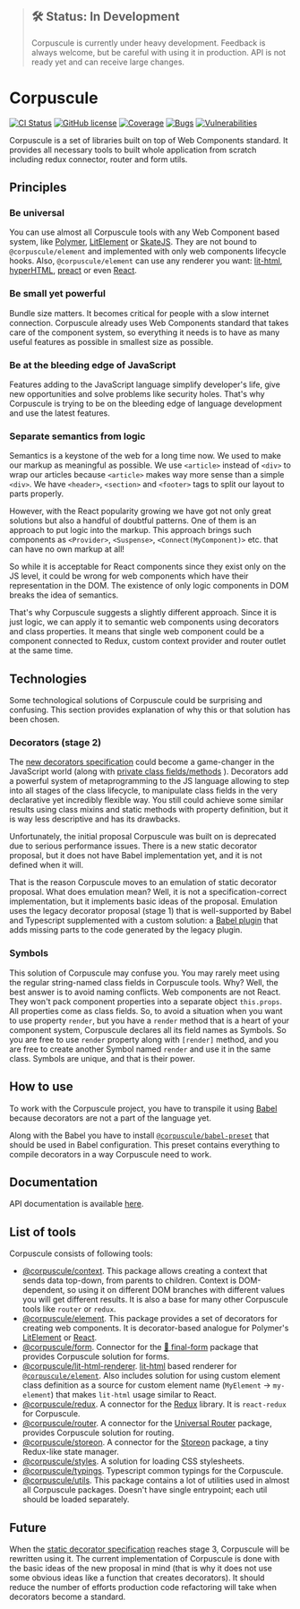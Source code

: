 > ## 🛠 Status: In Development
> Corpuscule is currently under heavy development. Feedback is always welcome, but be careful with
using it in production. API is not ready yet and can receive large changes.

# Corpuscule

[![CI Status](https://github.com/corpusculejs/corpuscule/workflows/CI/badge.svg)](https://github.com/corpusculejs/corpuscule/actions)
[![GitHub license](https://img.shields.io/badge/license-MIT-blue.svg)](./LICENSE)
[![Coverage](https://sonarcloud.io/api/project_badges/measure?project=corpusculejs_custom-builtin-elements&metric=coverage)](https://sonarcloud.io/dashboard?id=corpusculejs_custom-builtin-elements)
[![Bugs](https://sonarcloud.io/api/project_badges/measure?project=corpusculejs_custom-builtin-elements&metric=bugs)](https://sonarcloud.io/dashboard?id=corpusculejs_custom-builtin-elements)
[![Vulnerabilities](https://sonarcloud.io/api/project_badges/measure?project=corpusculejs_custom-builtin-elements&metric=vulnerabilities)](https://sonarcloud.io/dashboard?id=corpusculejs_custom-builtin-elements)

Corpuscule is a set of libraries built on top of Web Components standard. It provides all necessary
tools to built whole application from scratch including redux connector, router and form utils.

## Principles

### Be universal
You can use almost all Corpuscule tools with any Web Component based system, like [Polymer](https://www.polymer-project.org/),
[LitElement](https://lit-element.polymer-project.org/) or [SkateJS](https://skatejs.netlify.com/).
They are not bound to `@corpuscule/element` and implemented with only web components lifecycle
hooks. Also, `@corpuscule/element` can use any renderer you want: [lit-html](https://lit-html.polymer-project.org/),
[hyperHTML](https://github.com/WebReflection/hyperHTML), [preact](https://preactjs.com/) or even
[React](https://reactjs.org/).

### Be small yet powerful
Bundle size matters. It becomes critical for people with a slow internet connection. Corpuscule
already uses Web Components standard that takes care of the component system, so everything it needs
is to have as many useful features as possible in smallest size as possible. 

### Be at the bleeding edge of JavaScript
Features adding to the JavaScript language simplify developer's life, give new opportunities and
solve problems like security holes. That's why Corpuscule is trying to be on the bleeding edge of
language development and use the latest features.

### Separate semantics from logic
Semantics is a keystone of the web for a long time now. We used to make our markup as meaningful as
possible. We use `<article>` instead of `<div>` to wrap our articles because `<article>` makes way
more sense than a simple `<div>`. We have `<header>`, `<section>` and `<footer>` tags to split our
layout to parts properly.

However, with the React popularity growing we have got not only great solutions but also a handful
of doubtful patterns. One of them is an approach to put logic into the markup. This approach brings
such components as `<Provider>`, `<Suspense>`, `<Connect(MyComponent)>` etc. that can have no own
markup at all! 
 
So while it is acceptable for React components since they exist only on the JS level, it could be
wrong for web components which have their representation in the DOM. The existence of only logic
components in DOM breaks the idea of semantics.

That's why Corpuscule suggests a slightly different approach. Since it is just logic, we can apply
it to semantic web components using decorators and class properties. It means that single web
component could be a component connected to Redux, custom context provider and router outlet at the
same time.

## Technologies
Some technological solutions of Corpuscule could be surprising and confusing. This section provides
explanation of why this or that solution has been chosen.  

### Decorators (stage 2)
The [new decorators specification](https://github.com/tc39/proposal-decorators)
could become a game-changer in the JavaScript world (along with [private class fields/methods](https://github.com/tc39/proposal-private-fields)
). Decorators add a powerful system of metaprogramming to the JS language allowing to step into all
stages of the class lifecycle, to manipulate class fields in the very declarative yet incredibly
flexible way. You still could achieve some similar results using class mixins and static methods
with property definition, but it is way less descriptive and has its drawbacks.

Unfortunately, the initial proposal Corpuscule was built on is deprecated due to serious performance
issues. There is a new static decorator proposal, but it does not have Babel implementation yet, and
it is not defined when it will.

That is the reason Corpuscule moves to an emulation of static decorator proposal. What does
emulation mean? Well, it is not a specification-correct implementation, but it implements basic
ideas of the proposal. Emulation uses the legacy decorator proposal (stage 1) that is well-supported
by Babel and Typescript supplemented with a custom solution: a [Babel plugin](https://github.com/corpusculejs/babel-preset/README.md#babel-plugin-inject-decorator-initializer`)
that adds missing parts to the code generated by the legacy plugin. 

### Symbols
This solution of Corpuscule may confuse you. You may rarely meet using the regular string-named
class fields in Corpuscule tools. Why? Well, the best answer is to avoid naming conflicts. Web
components are not React. They won't pack component properties into a separate object `this.props`.
All properties come as class fields. So, to avoid a situation when you want to use property
`render`, but you have a `render` method that is a heart of your component system, Corpuscule
declares all its field names as Symbols. So you are free to use `render` property along with
`[render]` method, and you are free to create another Symbol named `render` and use it in the same
class. Symbols are unique, and that is their power. 

## How to use
To work with the Corpuscule project, you have to transpile it using [Babel](https://babeljs.io)
because decorators are not a part of the language yet. 

Along with the Babel you have to install [`@corpuscule/babel-preset`](https://github.com/corpusculejs/babel-preset)
that should be used in Babel configuration. This preset contains everything to compile decorators in
a way Corpuscule need to work.

## Documentation
API documentation is available [here](https://corpusculejs.github.io/corpuscule).


## List of tools
Corpuscule consists of following tools:

* [@corpuscule/context](https://github.com/corpusculejs/corpuscule/tree/master/packages/context).
This package allows creating a context that sends data top-down, from parents to children. Context
is DOM-dependent, so using it on different DOM branches with different values you will get different
results. It is also a base for many other Corpuscule tools like `router` or `redux`.
* [@corpuscule/element](https://github.com/corpusculejs/corpuscule/tree/master/packages/element).
This package provides a set of decorators for creating web components. It is decorator-based
analogue for Polymer's [LitElement](https://github.com/Polymer/lit-element) or [React](https://reactjs.org/).
* [@corpuscule/form](https://github.com/corpusculejs/corpuscule/tree/master/packages/form).
Connector for the [🏁 final-form](https://github.com/final-form/final-form) package that provides
Corpuscule solution for forms.
* [@corpuscule/lit-html-renderer](https://github.com/corpusculejs/corpuscule/tree/master/packages/lit-html-renderer).
[lit-html](https://github.com/Polymer/lit-html) based renderer for [`@corpuscule/element`](./packages/element).
Also includes solution for using custom element class definition as a source for custom element name
(`MyElement` -> `my-element`) that makes `lit-html` usage similar to React. 
* [@corpuscule/redux](https://github.com/corpusculejs/corpuscule/tree/master/packages/redux).
A connector for the [Redux](https://redux.js.org/) library. It is `react-redux` for Corpuscule.
* [@corpuscule/router](https://github.com/corpusculejs/corpuscule/tree/master/packages/router).
A connector for the [Universal Router](https://github.com/kriasoft/universal-router) package,
provides Corpuscule solution for routing.
* [@corpuscule/storeon](https://github.com/corpusculejs/corpuscule/tree/master/packages/storeon).
A connector for the [Storeon](https://github.com/ai/storeon) package, a tiny Redux-like state
manager. 
* [@corpuscule/styles](https://github.com/corpusculejs/corpuscule/tree/master/packages/styles).
A solution for loading CSS stylesheets.
* [@corpuscule/typings](https://github.com/corpusculejs/corpuscule/tree/master/packages/typings).
Typescript common typings for the Corpuscule.
* [@corpuscule/utils](https://github.com/corpusculejs/corpuscule/tree/master/packages/utils).
This package contains a lot of utilities used in almost all Corpuscule packages. Doesn't have single
entrypoint; each util should be loaded separately.

## Future
When the [static decorator specification]((https://github.com/tc39/proposal-decorators)) reaches
stage 3, Corpuscule will be rewritten using it. The current implementation of Corpuscule is done
with the basic ideas of the new proposal in mind (that is why it does not use some obvious ideas
like a function that creates decorators). It should reduce the number of efforts production code
refactoring will take when decorators become a standard.